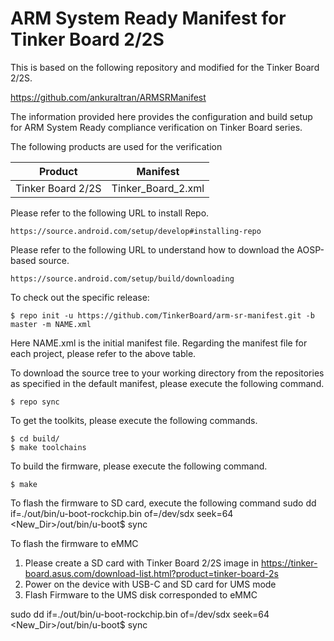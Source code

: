 # ARM System Ready Manifest for Tinker Board 2/2S

This is based on the following repository and modified for the Tinker Board 2/2S.

https://github.com/ankuraltran/ARMSRManifest

The information provided here provides the configuration and build setup for ARM System Ready compliance verification on Tinker Board series.

The following products are used for the verification

|Product|Manifest|
|-|-|
|Tinker Board 2/2S|Tinker_Board_2.xml|

Please refer to the following URL to install Repo. 

    https://source.android.com/setup/develop#installing-repo

Please refer to the following URL to understand how to download the AOSP-based source.

    https://source.android.com/setup/build/downloading

To check out the specific release:

    $ repo init -u https://github.com/TinkerBoard/arm-sr-manifest.git -b master -m NAME.xml

Here NAME.xml is the initial manifest file. Regarding the manifest file for each project, please refer to the above table.

To download the source tree to your working directory from the repositories as specified in the default manifest, please execute the following command.

    $ repo sync

To get the toolkits, please execute the following commands.

    $ cd build/
    $ make toolchains

To build the firmware, please execute the following command.

    $ make

To flash the firmware to SD card, execute the following command
sudo dd if=./out/bin/u-boot-rockchip.bin of=/dev/sdx seek=64
<New_Dir>/out/bin/u-boot$ sync

To flash the firmware to eMMC
1.	Please create a SD card with Tinker Board 2/2S image in 
https://tinker-board.asus.com/download-list.html?product=tinker-board-2s
2.	Power on the device with USB-C and SD card for UMS mode
3.	Flash Firmware to the UMS disk corresponded to eMMC

sudo dd if=./out/bin/u-boot-rockchip.bin of=/dev/sdx seek=64
<New_Dir>/out/bin/u-boot$ sync

